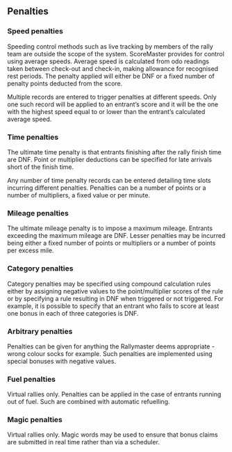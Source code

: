 ## Penalties
### Speed penalties
Speeding control methods such as live tracking by members of the rally team are outside the scope of the system. ScoreMaster provides for control using average speeds. Average speed is calculated from odo readings taken between check-out and check-in, making allowance for recognised rest periods. The penalty applied will either be DNF or a fixed number of penalty points deducted from the score.

Multiple records are entered to trigger penalties at different speeds. Only one such record will be applied to an entrant’s score and it will be the one with the highest speed equal to or lower than the entrant’s calculated average speed.
### Time penalties
The ultimate time penalty is that entrants finishing after the rally finish time are DNF. Point or multiplier deductions can be specified for late arrivals short of the finish time.

Any number of time penalty records can be entered detailing time slots incurring different penalties. Penalties can be a number of points or a number of multipliers, a fixed value or per minute.
### Mileage penalties
The ultimate mileage penalty is to impose a maximum mileage. Entrants exceeding the maximum mileage are DNF. Lesser penalties may be incurred being either a fixed number of points or multipliers or a number of points per excess mile.
### Category penalties
Category penalties may be specified using compound calculation rules either by assigning negative values to the point/multiplier scores of the rule or by specifying a rule resulting in DNF when triggered or not triggered. For example, it is possible to specify that an entrant who fails to score at least one bonus in each of three categories is DNF.
### Arbitrary penalties
Penalties can be given for anything the Rallymaster deems appropriate - wrong colour socks for example. Such penalties are implemented using special bonuses with negative values.
### Fuel penalties
Virtual rallies only. Penalties can be applied in the case of entrants running out of fuel. Such are combined with automatic refuelling.
### Magic penalties
Virtual rallies only. Magic words may be used to ensure that bonus claims are submitted in real time rather than via a scheduler.
